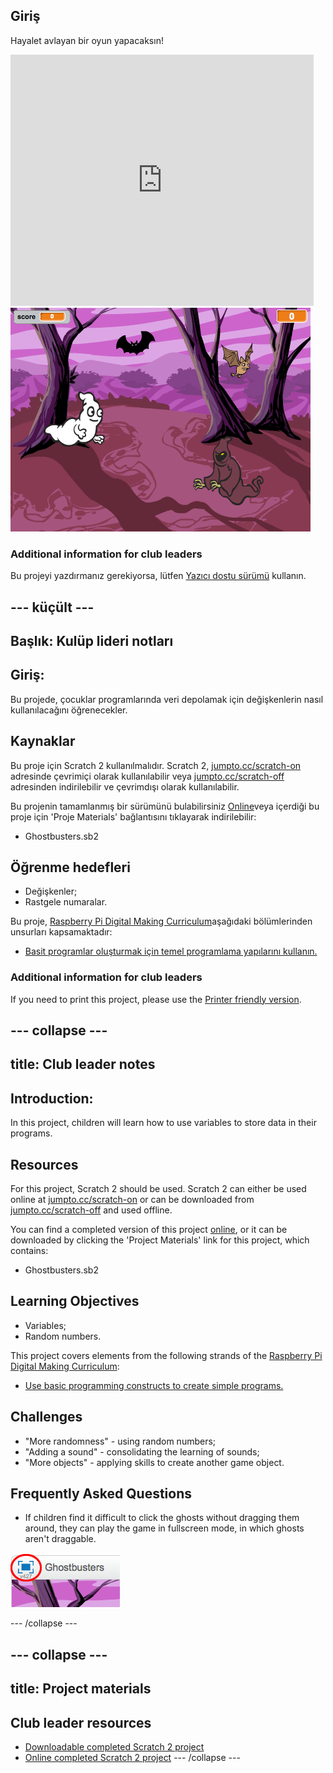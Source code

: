## Giriş

Hayalet avlayan bir oyun yapacaksın!

<div class="scratch-preview">
  <iframe allowtransparency="true" width="485" height="402" src="https://scratch.mit.edu/projects/embed/60787262/?autostart=false" frameborder="0"></iframe>
  <img src="images/ghost-final.png">
</div>

### Additional information for club leaders

Bu projeyi yazdırmanız gerekiyorsa, lütfen [Yazıcı dostu sürümü](https://projects.raspberrypi.org/en/projects/ghostbusters/print) kullanın.

## \--- küçült \---

## Başlık: Kulüp lideri notları

## Giriş:

Bu projede, çocuklar programlarında veri depolamak için değişkenlerin nasıl kullanılacağını öğrenecekler.

## Kaynaklar

Bu proje için Scratch 2 kullanılmalıdır. Scratch 2, [jumpto.cc/scratch-on](http://jumpto.cc/scratch-on) adresinde çevrimiçi olarak kullanılabilir veya [jumpto.cc/scratch-off](http://jumpto.cc/scratch-off) adresinden indirilebilir ve çevrimdışı olarak kullanılabilir.

Bu projenin tamamlanmış bir sürümünü bulabilirsiniz [Online](http://scratch.mit.edu/projects/60787262/#editor)veya içerdiği bu proje için 'Proje Materials' bağlantısını tıklayarak indirilebilir:

* Ghostbusters.sb2

## Öğrenme hedefleri

* Değişkenler;
* Rastgele numaralar.

Bu proje, [Raspberry Pi Digital Making Curriculum](http://rpf.io/curriculum)aşağıdaki bölümlerinden unsurları kapsamaktadır:

* [Basit programlar oluşturmak için temel programlama yapılarını kullanın.](https://www.raspberrypi.org/curriculum/programming/creator)

### Additional information for club leaders

If you need to print this project, please use the [Printer friendly version](https://projects.raspberrypi.org/en/projects/ghostbusters/print).

## \--- collapse \---

## title: Club leader notes

## Introduction:

In this project, children will learn how to use variables to store data in their programs.

## Resources

For this project, Scratch 2 should be used. Scratch 2 can either be used online at [jumpto.cc/scratch-on](http://jumpto.cc/scratch-on) or can be downloaded from [jumpto.cc/scratch-off](http://jumpto.cc/scratch-off) and used offline.

You can find a completed version of this project [online](http://scratch.mit.edu/projects/60787262/#editor), or it can be downloaded by clicking the 'Project Materials' link for this project, which contains:

* Ghostbusters.sb2

## Learning Objectives

* Variables;
* Random numbers.

This project covers elements from the following strands of the [Raspberry Pi Digital Making Curriculum](http://rpf.io/curriculum):

* [Use basic programming constructs to create simple programs.](https://www.raspberrypi.org/curriculum/programming/creator)

## Challenges

* "More randomness" - using random numbers;
* "Adding a sound" - consolidating the learning of sounds;
* "More objects" - applying skills to create another game object.

## Frequently Asked Questions

* If children find it difficult to click the ghosts without dragging them around, they can play the game in fullscreen mode, in which ghosts aren't draggable.

![screenshot](images/ghost-fullscreen.png)

\--- /collapse \---

## \--- collapse \---

## title: Project materials

## Club leader resources

* [Downloadable completed Scratch 2 project](resources/Ghostbusters.sb2)
* [Online completed Scratch 2 project](http://scratch.mit.edu/projects/60787262/#editor) \--- /collapse \---